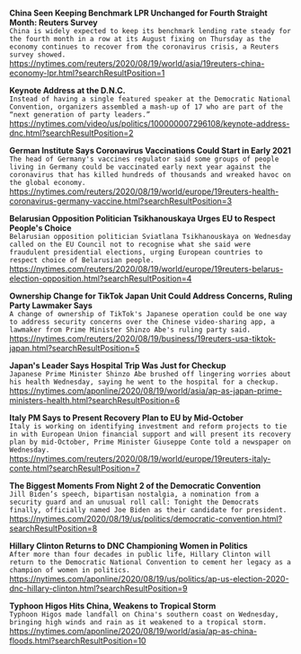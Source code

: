 **China Seen Keeping Benchmark LPR Unchanged for Fourth Straight Month: Reuters Survey**\
`China is widely expected to keep its benchmark lending rate steady for the fourth month in a row at its August fixing on Thursday as the economy continues to recover from the coronavirus crisis, a Reuters survey showed.`\
https://nytimes.com/reuters/2020/08/19/world/asia/19reuters-china-economy-lpr.html?searchResultPosition=1

**Keynote Address at the D.N.C.**\
`Instead of having a single featured speaker at the Democratic National Convention, organizers assembled a mash-up of 17 who are part of the “next generation of party leaders.”`\
https://nytimes.com/video/us/politics/100000007296108/keynote-address-dnc.html?searchResultPosition=2

**German Institute Says Coronavirus Vaccinations Could Start in Early 2021**\
`The head of Germany's vaccines regulator said some groups of people living in Germany could be vaccinated early next year against the coronavirus that has killed hundreds of thousands and wreaked havoc on the global economy.`\
https://nytimes.com/reuters/2020/08/19/world/europe/19reuters-health-coronavirus-germany-vaccine.html?searchResultPosition=3

**Belarusian Opposition Politician Tsikhanouskaya Urges EU to Respect People's Choice**\
`Belarusian opposition politician Sviatlana Tsikhanouskaya on Wednesday called on the EU Council not to recognise what she said were fraudulent presidential elections, urging European countries to respect choice of Belarusian people. `\
https://nytimes.com/reuters/2020/08/19/world/europe/19reuters-belarus-election-opposition.html?searchResultPosition=4

**Ownership Change for TikTok Japan Unit Could Address Concerns, Ruling Party Lawmaker Says**\
`A change of ownership of TikTok's Japanese operation could be one way to address security concerns over the Chinese video-sharing app, a lawmaker from Prime Minister Shinzo Abe's ruling party said.`\
https://nytimes.com/reuters/2020/08/19/business/19reuters-usa-tiktok-japan.html?searchResultPosition=5

**Japan's Leader Says Hospital Trip Was Just for Checkup**\
`Japanese Prime Minister Shinzo Abe brushed off lingering worries about his health Wednesday, saying he went to the hospital for a checkup. `\
https://nytimes.com/aponline/2020/08/19/world/asia/ap-as-japan-prime-ministers-health.html?searchResultPosition=6

**Italy PM Says to Present Recovery Plan to EU by Mid-October**\
`Italy is working on identifying investment and reform projects to tie in with European Union financial support and will present its recovery plan by mid-October, Prime Minister Giuseppe Conte told a newspaper on Wednesday.`\
https://nytimes.com/reuters/2020/08/19/world/europe/19reuters-italy-conte.html?searchResultPosition=7

**The Biggest Moments From Night 2 of the Democratic Convention**\
`Jill Biden’s speech, bipartisan nostalgia, a nomination from a security guard and an unusual roll call: Tonight the Democrats finally, officially named Joe Biden as their candidate for president.`\
https://nytimes.com/2020/08/19/us/politics/democratic-convention.html?searchResultPosition=8

**Hillary Clinton Returns to DNC Championing Women in Politics**\
`After more than four decades in public life, Hillary Clinton will return to the Democratic National Convention to cement her legacy as a champion of women in politics.`\
https://nytimes.com/aponline/2020/08/19/us/politics/ap-us-election-2020-dnc-hillary-clinton.html?searchResultPosition=9

**Typhoon Higos Hits China, Weakens to Tropical Storm**\
`Typhoon Higos made landfall on China's southern coast on Wednesday, bringing high winds and rain as it weakened to a tropical storm. `\
https://nytimes.com/aponline/2020/08/19/world/asia/ap-as-china-floods.html?searchResultPosition=10

